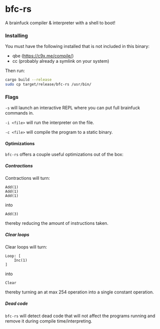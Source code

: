 # bfc-rs

A brainfuck compiler & interpreter with a shell to boot!

### Installing
You must have the following installed that is not included in this binary:

- qbe (https://c9x.me/compile/)
- cc (probably already a symlink on your system)

Then run:

```bash
cargo build --release
sudo cp target/release/bfc-rs /usr/bin/
```

### Flags
`-s` will launch an interactive REPL where you can put full brainfuck commands in.

`-i <file>` will run the interpreter on the file.

`-c <file>` will compile the program to a static binary.

#### Optimizations
`bfc-rs` offers a couple useful optimizations out of the box:

##### Contractions
Contractions will turn:
```ir
Add(1)
Add(1)
Add(1)
```

into
```ir
Add(3)
```

thereby reducing the amount of instructions taken.

##### Clear loops
Clear loops will turn:
```ir
Loop: [
    Inc(1)
]
```

into
```ir
Clear
```

thereby turning an at max 254 operation into a single constant operation.

##### Dead code
`bfc-rs` will detect dead code that will not affect the programs running and remove it during compile time/interpreting.
